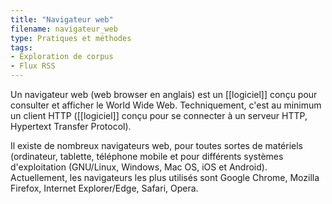 ```yaml
---
title: "Navigateur web"
filename: navigateur_web
type: Pratiques et méthodes
tags:
- Exploration de corpus
- Flux RSS
---
```


Un navigateur web (web browser en anglais) est un [[logiciel]] conçu pour consulter et afficher le World Wide Web. Techniquement, c'est au minimum un client HTTP ([[logiciel]] conçu pour se connecter à un serveur HTTP, Hypertext Transfer Protocol).

Il existe de nombreux navigateurs web, pour toutes sortes de matériels (ordinateur, tablette, téléphone mobile et pour différents systèmes d'exploitation (GNU/Linux, Windows, Mac OS, iOS et Android). Actuellement, les navigateurs les plus utilisés sont Google Chrome, Mozilla Firefox, Internet Explorer/Edge, Safari, Opera. 

